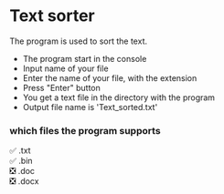 # Text sorter   
The program is used to sort the text.

- The program start in the console    
- Input name of your file     
- Enter the name of your file, with the extension    
- Press "Enter" button    
- You get a text file in the directory with the program
- Output file name is 'Text_sorted.txt'


### which files the program supports
✅ .txt    
✅ .bin    
:negative_squared_cross_mark: .doc    
:negative_squared_cross_mark: .docx

